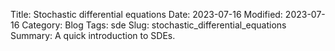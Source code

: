 Title: Stochastic differential equations
Date: 2023-07-16
Modified: 2023-07-16
Category: Blog
Tags: sde
Slug: stochastic_differential_equations
Summary: A quick introduction to SDEs.


